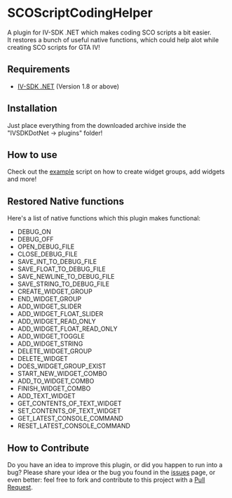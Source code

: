 # SCOScriptCodingHelper
A plugin for IV-SDK .NET which makes coding SCO scripts a bit easier.  
It restores a bunch of useful native functions, which could help alot while creating SCO scripts for GTA IV!  

## Requirements
- [IV-SDK .NET](https://github.com/ClonkAndre/IV-SDK-DotNet) (Version 1.8 or above)

## Installation
Just place everything from the downloaded archive inside the "IVSDKDotNet -> plugins" folder!  

## How to use
Check out the [example](https://github.com/IV-SDK-NET-Plugins/SCOScriptCodingHelper/blob/main/SCOScriptCodingHelper/Example/main.c) script on how to create widget groups, add widgets and more!

## Restored Native functions
Here's a list of native functions which this plugin makes functional:
- DEBUG_ON
- DEBUG_OFF
- OPEN_DEBUG_FILE
- CLOSE_DEBUG_FILE
- SAVE_INT_TO_DEBUG_FILE
- SAVE_FLOAT_TO_DEBUG_FILE
- SAVE_NEWLINE_TO_DEBUG_FILE
- SAVE_STRING_TO_DEBUG_FILE
- CREATE_WIDGET_GROUP
- END_WIDGET_GROUP
- ADD_WIDGET_SLIDER
- ADD_WIDGET_FLOAT_SLIDER
- ADD_WIDGET_READ_ONLY
- ADD_WIDGET_FLOAT_READ_ONLY
- ADD_WIDGET_TOGGLE
- ADD_WIDGET_STRING
- DELETE_WIDGET_GROUP
- DELETE_WIDGET
- DOES_WIDGET_GROUP_EXIST
- START_NEW_WIDGET_COMBO
- ADD_TO_WIDGET_COMBO
- FINISH_WIDGET_COMBO
- ADD_TEXT_WIDGET
- GET_CONTENTS_OF_TEXT_WIDGET
- SET_CONTENTS_OF_TEXT_WIDGET
- GET_LATEST_CONSOLE_COMMAND
- RESET_LATEST_CONSOLE_COMMAND

## How to Contribute
Do you have an idea to improve this plugin, or did you happen to run into a bug? Please share your idea or the bug you found in the [issues](https://github.com/IV-SDK-NET-Plugins/SCOScriptCodingHelper/issues) page, or even better: feel free to fork and contribute to this project with a [Pull Request](https://github.com/IV-SDK-NET-Plugins/SCOScriptCodingHelper/pulls).
